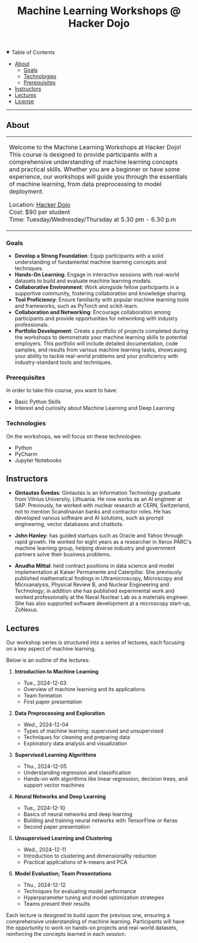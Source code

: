 <div align="center">
  <h1>Machine Learning Workshops @ Hacker Dojo</h1>
  <br />
  <br />
</div>

<details open="open">
<summary>Table of Contents</summary>

- [About](#about)
  - [Goals](#goals)
  - [Technologies](#technologies)
  - [Prerequisites](#prerequisites)
- [Instructors](#instructors)
- [Lectures](#lectures)
- [License](#license)

</details>

---

## About

<table>
<tr>
<td>

Welcome to the Machine Learning Workshops at Hacker Dojo! This course is designed to provide participants with a comprehensive understanding of machine learning concepts and practical skills. Whether you are a beginner or have some experience, our workshops will guide you through the essentials of machine learning, from data preprocessing to model deployment.

Location: [Hacker Dojo](https://hackerdojo.org/)<br>
Cost: $90 per student<br>
Time: Tuesday/Wednesday/Thursday at 5.30 pm - 6.30 p.m<br>

</td>
</tr>
</table>

### Goals

- **Develop a Strong Foundation**: Equip participants with a solid understanding of fundamental machine learning concepts and techniques.
- **Hands-On Learning**: Engage in interactive sessions with real-world datasets to build and evaluate machine learning models.
- **Collaborative Environment**: Work alongside fellow participants in a supportive community, fostering collaboration and knowledge sharing.
- **Tool Proficiency**: Ensure familiarity with popular machine learning tools and frameworks, such as PyTorch and scikit-learn.
- **Collaboration and Networking**: Encourage collaboration among participants and provide opportunities for networking with industry professionals.
- **Portfolio Development**: Create a portfolio of projects completed during the workshops to demonstrate your machine learning skills to potential employers. This portfolio will include detailed documentation, code samples, and results from various machine learning tasks, showcasing your ability to tackle real-world problems and your proficiency with industry-standard tools and techniques.

### Prerequisites

In order to take this course, you want to have:
- Basic Python Skills
- Interest and curiosity about Machine Learning and Deep Learning

### Technologies

On the workshops, we will focus on these technologies:
- Python
- PyCharm
- Jupyter Notebooks

## Instructors

- **Gintautas Švedas**: Gintautas is an Information Technology graduate from Vilnius University, Lithuania. He now works as an AI engineer at SAP. Previously, he worked with nuclear research at CERN, Switzerland, not to mention Scandinavian banks and contractor roles. He has developed various software and AI solutions, such as prompt engineering, vector databases and chatbots.

- **John Hanley**: has guided startups such as Oracle and Yahoo through rapid growth. He worked for eight years as a researcher in Xerox PARC's machine learning group, helping diverse industry and government partners solve their business problems.

- **Anudha Mittal**: held contract positions in data science and model implementation at Kaiser Permanente and Caterpillar.  She previously published mathematical findings in Ultramicroscopy, Microscopy and Microanalysis, Physical Review B, and Nuclear Engineering and Technology; in addition she has
published experimental work and worked professionally at the Naval
Nuclear Lab as a materials engineer. She has also supported
software development at a microscopy start-up, ZoNexus.


## Lectures

Our workshop series is structured into a series of lectures, each focusing on a key aspect of machine learning. 

Below is an outline of the lectures:

1. **Introduction to Machine Learning**
   - Tue., 2024-12-03
   - Overview of machine learning and its applications
   - Team formation
   - First paper presentation

2. **Data Preprocessing and Exploration**
   - Wed., 2024-12-04
   - Types of machine learning: supervised and unsupervised
   - Techniques for cleaning and preparing data
   - Exploratory data analysis and visualization

3. **Supervised Learning Algorithms**
   - Thu., 2024-12-05
   - Understanding regression and classification
   - Hands-on with algorithms like linear regression, decision trees, and support vector machines

4. **Neural Networks and Deep Learning**
   - Tue., 2024-12-10
   - Basics of neural networks and deep learning
   - Building and training neural networks with TensorFlow or Keras
   - Second paper presentation

5. **Unsupervised Learning and Clustering**
   - Wed., 2024-12-11
   - Introduction to clustering and dimensionality reduction
   - Practical applications of k-means and PCA

6. **Model Evaluation; Team Presentations**
   - Thu., 2024-12-12
   - Techniques for evaluating model performance
   - Hyperparameter tuning and model optimization strategies
   - Teams present their results

Each lecture is designed to build upon the previous one, ensuring a comprehensive understanding of machine learning. 
Participants will have the opportunity to work on hands-on projects and real-world datasets, reinforcing the concepts learned in each session.
